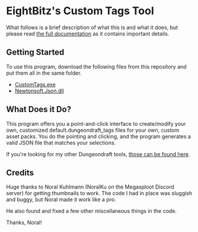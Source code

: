 # EightBitz's Custom Tags Tool

What follows is a brief description of what this is and what it does, but please read [the full documentation](https://github.com/EightBitz/Dungeondraft-Custom-Tags/blob/Version-0.6/EightBitz's%20Custom%20Tags%20Documentation.pdf) as it contains important details.

## Getting Started

To use this program, download the following files from this repository and put them all in the same folder.

* [CustomTags.exe](https://github.com/EightBitz/Dungeondraft-Custom-Tags/blob/Version-0.7/CustomTags.exe)
* [Newtonsoft.Json.dll](https://github.com/EightBitz/Dungeondraft-Custom-Tags/blob/Version-0.7/Newtonsoft.Json.dll)

## What Does it Do?

This program offers you a point-and-click interface to create/modify your own, customized default.dungeondraft_tags files for your own, custom asset packs. You do the pointing and clicking, and the program generates a valid JSON file that matches your selections.

If you're looking for my other Dungeondraft tools, [those can be found here](https://github.com/EightBitz/Dungeondraft-Tools).

## Credits

Huge thanks to Noral Kuhlmann (NoralKu on the Megasploot Discord server) for getting thumbnails to work. The code I had in place was sluggish and buggy, but Noral made it work like a pro.

He also found and fixed a few other miscellaneous things in the code.

Thanks, Noral!
